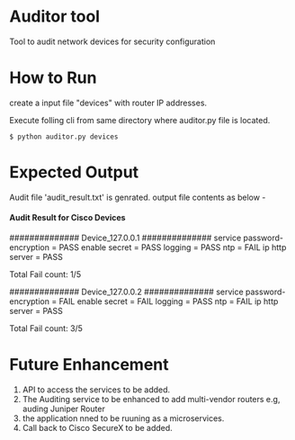 # Auditor tool

Tool to audit network devices for security configuration


# How to Run

 create a input file "devices" with router IP addresses.

Execute folling cli from same directory where auditor.py file is located.
```
$ python auditor.py devices
```


# Expected Output

Audit file 'audit_result.txt' is genrated.
output file contents as below -

#### Audit Result for Cisco Devices ####

##############
Device_127.0.0.1
##############
service password-encryption = PASS
enable secret = PASS
logging = PASS
ntp = FAIL
ip http server = PASS

 Total Fail count: 1/5

##############
Device_127.0.0.2
##############
service password-encryption = FAIL
enable secret = FAIL
logging = PASS
ntp = FAIL
ip http server = PASS

 Total Fail count: 3/5



# Future Enhancement

1) API to access the services to be added.
2) The Auditing service to be enhanced to add multi-vendor routers e.g, auding Juniper Router
2) the application nned to be ruuning as a microservices.
3) Call back to Cisco SecureX to be added.
